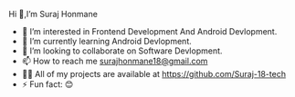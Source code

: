 Hi 👋,I’m Suraj Honmane
- 👀 I’m interested in Frontend Development And Android Devlopment.
- 🌱 I’m currently learning Android Devlopment.
- 💞️ I’m looking to collaborate on Software Devlopment.
- 📫 How to reach me surajhonmane18@gmail.com
- 👨‍💻 All of my projects are available at https://github.com/Suraj-18-tech
- ⚡ Fun fact: 😊
<!---
Suraj-18-tech/Suraj-18-tech is a ✨ special ✨ repository because its `README.md` (this file) appears on your GitHub profile.
You can click the Preview link to take a look at your changes.
--->
